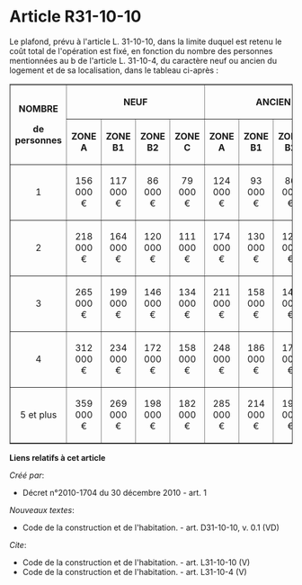 # Article R31-10-10

Le plafond, prévu à l'article L. 31-10-10, dans la limite duquel est retenu le coût total de l'opération est fixé, en
fonction du nombre des personnes mentionnées au b de l'article L. 31-10-4, du caractère neuf ou ancien du logement et de sa
localisation, dans le tableau ci-après : 

<table border="1" width="750">
  <tbody>
    <tr>
      <th rowspan="2">

NOMBRE 

de personnes 

</th>
      <th colspan="4">

NEUF 

</th>
      <th colspan="4">

ANCIEN 

</th>
    </tr>
    <tr>
      <th>

ZONE A 

</th>
      <th>

ZONE B1 

</th>
      <th>

ZONE B2 

</th>
      <th>

ZONE C 

</th>
      <th>

ZONE A 

</th>
      <th>

ZONE B1 

</th>
      <th>

ZONE B2 

</th>
      <th>

ZONE C 

</th>
    </tr>
    <tr>
      <td align="center">

1 

</td>
      <td align="center">

156 000 € 

</td>
      <td align="center">

117 000 € 

</td>
      <td align="center">

86 000 € 

</td>
      <td align="center">

79 000 € 

</td>
      <td align="center">

124 000 € 

</td>
      <td align="center">

93 000 € 

</td>
      <td align="center">

86 000 € 

</td>
      <td align="center">

79 000 € 

</td>
    </tr>
    <tr>
      <td align="center">

2 

</td>
      <td align="center">

218 000 € 

</td>
      <td align="center">

164 000 € 

</td>
      <td align="center">

120 000 € 

</td>
      <td align="center">

111 000 € 

</td>
      <td align="center">

174 000 € 

</td>
      <td align="center">

130 000 € 

</td>
      <td align="center">

120 000 € 

</td>
      <td align="center">

111 000 € 

</td>
    </tr>
    <tr>
      <td align="center">

3 

</td>
      <td align="center">

265 000 € 

</td>
      <td align="center">

199 000 € 

</td>
      <td align="center">

146 000 € 

</td>
      <td align="center">

134 000 € 

</td>
      <td align="center">

211 000 € 

</td>
      <td align="center">

158 000 € 

</td>
      <td align="center">

146 000 € 

</td>
      <td align="center">

134 000 € 

</td>
    </tr>
    <tr>
      <td align="center">

4 

</td>
      <td align="center">

312 000 € 

</td>
      <td align="center">

234 000 € 

</td>
      <td align="center">

172 000 € 

</td>
      <td align="center">

158 000 € 

</td>
      <td align="center">

248 000 € 

</td>
      <td align="center">

186 000 € 

</td>
      <td align="center">

172 000 € 

</td>
      <td align="center">

158 000 € 

</td>
    </tr>
    <tr>
      <td align="center">

5 et plus 

</td>
      <td align="center">

359 000 € 

</td>
      <td align="center">

269 000 € 

</td>
      <td align="center">

198 000 € 

</td>
      <td align="center">

182 000 € 

</td>
      <td align="center">

285 000 € 

</td>
      <td align="center">

214 000 € 

</td>
      <td align="center">

198 000 € 

</td>
      <td align="center">182 000 €</td>
    </tr>
  </tbody>
</table>

**Liens relatifs à cet article**

_Créé par_:

  - Décret n°2010-1704 du 30 décembre 2010 - art. 1

_Nouveaux textes_:

  - Code de la construction et de l'habitation. - art. D31-10-10, v. 0.1 (VD)

_Cite_:

  - Code de la construction et de l'habitation. - art. L31-10-10 (V)
  - Code de la construction et de l'habitation. - art. L31-10-4 (V)
